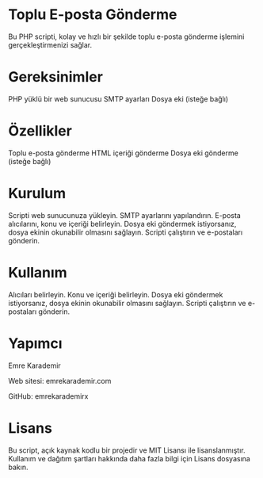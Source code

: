 # Toplu E-posta Gönderme
Bu PHP scripti, kolay ve hızlı bir şekilde toplu e-posta gönderme işlemini gerçekleştirmenizi sağlar.

# Gereksinimler
PHP yüklü bir web sunucusu
SMTP ayarları
Dosya eki (isteğe bağlı)
# Özellikler
Toplu e-posta gönderme
HTML içeriği gönderme
Dosya eki gönderme (isteğe bağlı)
# Kurulum
Scripti web sunucunuza yükleyin.
SMTP ayarlarını yapılandırın.
E-posta alıcılarını, konu ve içeriği belirleyin.
Dosya eki göndermek istiyorsanız, dosya ekinin okunabilir olmasını sağlayın.
Scripti çalıştırın ve e-postaları gönderin.
# Kullanım
Alıcıları belirleyin.
Konu ve içeriği belirleyin.
Dosya eki göndermek istiyorsanız, dosya ekinin okunabilir olmasını sağlayın.
Scripti çalıştırın ve e-postaları gönderin.
# Yapımcı
Emre Karademir

Web sitesi: emrekarademir.com

GitHub: emrekarademirx

# Lisans
Bu script, açık kaynak kodlu bir projedir ve MIT Lisansı ile lisanslanmıştır. Kullanım ve dağıtım şartları hakkında daha fazla bilgi için Lisans dosyasına bakın.

